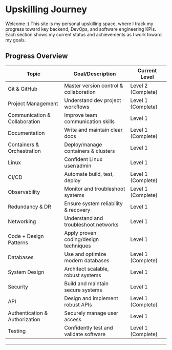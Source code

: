 # Upskilling Journey

Welcome :) This site is my personal upskilling space, where I track my progress toward key backend, DevOps, and software engineering KPIs. Each section shows my current status and achievements as I work toward my goals.

## Progress Overview

| Topic                       | Goal/Description                        | Current Level |
|-----------------------------|-----------------------------------------|--------------|
| Git & GitHub                | Master version control & collaboration  | Level 2 (Complete) |
| Project Management          | Understand dev project workflows        | Level 1 (Complete) |
| Communication & Collaboration | Improve team communication skills       | Level 1       |
| Documentation               | Write and maintain clear docs           | Level 1 (Complete) |
| Containers & Orchestration  | Deploy/manage containers & clusters     | Level 1       |
| Linux                       | Confident Linux user/admin              | Level 1       |
| CI/CD                       | Automate build, test, deploy            | Level 1 (Complete) |
| Observability               | Monitor and troubleshoot systems        | Level 1 (Complete) |
| Redundancy & DR             | Ensure system reliability & recovery    | Level 1       |
| Networking                  | Understand and troubleshoot networks    | Level 1       |
| Code + Design Patterns      | Apply proven coding/design techniques   | Level 1       |
| Databases                   | Use and optimize modern databases       | Level 1 (Complete) |
| System Design               | Architect scalable, robust systems      | Level 1       |
| Security                    | Build and maintain secure systems       | Level 1       |
| API                         | Design and implement robust APIs        | Level 1 (Complete) |
| Authentication & Authorization | Securely manage user access             | Level 1       |
| Testing                     | Confidently test and validate software  | Level 1 (Complete) |

---

<!-- Click on topic to Navigate  -->
[//]: # (test comment)